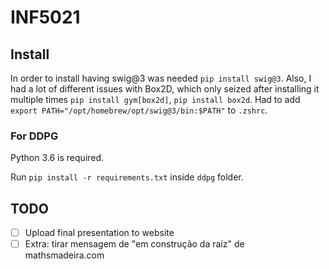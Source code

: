 # INF5021

## Install
In order to install having swig@3 was needed `pip install swig@3`.
Also, I had a lot of different issues with Box2D, which only seized after installing it multiple times `pip install gym[box2d]`, `pip install box2d`.
Had to add `export PATH="/opt/homebrew/opt/swig@3/bin:$PATH"` to `.zshrc`.

### For DDPG
Python 3.6 is required.

Run `pip install -r requirements.txt` inside `ddpg` folder.

## TODO 
- [ ] Upload final presentation to website
- [ ] Extra: tirar mensagem de "em construção da raíz" de mathsmadeira.com
